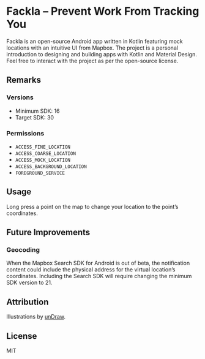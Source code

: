 # Fackla – Prevent Work From Tracking You

Fackla is an open-source Android app written in Kotlin featuring mock locations with an intuitive UI from Mapbox.
The project is a personal introduction to designing and building apps with Kotlin and Material Design.
Feel free to interact with the project as per the open-source license.

## Remarks

### Versions

- Minimum SDK: 16
- Target SDK: 30

### Permissions

- `ACCESS_FINE_LOCATION`
- `ACCESS_COARSE_LOCATION`
- `ACCESS_MOCK_LOCATION`
- `ACCESS_BACKGROUND_LOCATION`
- `FOREGROUND_SERVICE`

## Usage

Long press a point on the map to change your location to the point’s coordinates.

## Future Improvements

### Geocoding

When the Mapbox Search SDK for Android is out of beta, the notification content could include the physical address for the virtual location’s coordinates.
Including the Search SDK will require changing the minimum SDK version to 21.

## Attribution

Illustrations by [unDraw](https://undraw.co).

## License

MIT
